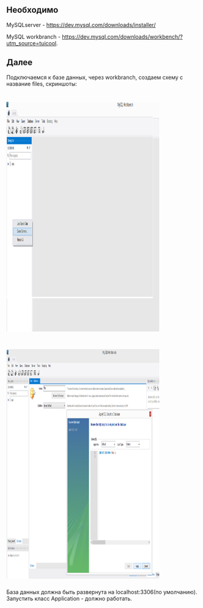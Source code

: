 ## Необходимо

MySQLserver - https://dev.mysql.com/downloads/installer/

MySQL workbranch - https://dev.mysql.com/downloads/workbench/?utm_source=tuicool.

## Далее 

Подключаемся к базе данных, через workbranch, создаем схему с название files, скриншоты:

# <img src="https://github.com/MikhKoch/filestestapplication/blob/master/scr1.png?raw=true" width="400" height="600"> 

# <img src="https://github.com/MikhKoch/filestestapplication/blob/master/scr2.png?raw=true" width="400" height="600"> 

База данных должна быть развернута на localhost:3306(по умолчанию). Запустить класс Application - должно работать.


